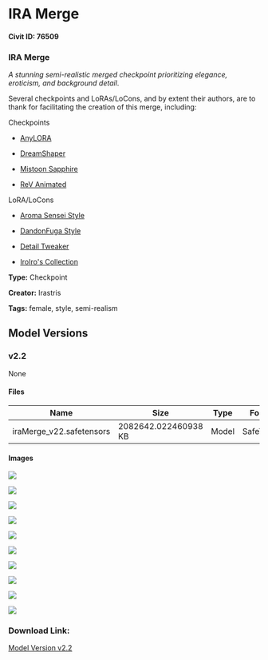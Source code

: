 # IRA Merge

#### Civit ID: 76509

<h3 id="ira-merge">IRA Merge</h3><p><em>A stunning semi-realistic merged checkpoint prioritizing elegance, eroticism, and background detail</em>.</p><p></p><p>Several checkpoints and LoRAs/LoCons, and by extent their authors, are to thank for facilitating the creation of this merge, including:</p><p>Checkpoints</p><ul><li><p><a target="_blank" rel="ugc" href="https://civitai.com/models/23900?modelVersionId=28562">AnyLORA</a></p></li><li><p><a target="_blank" rel="ugc" href="https://civitai.com/models/4384?modelVersionId=80261">DreamShaper</a></p></li><li><p><a target="_blank" rel="ugc" href="https://civitai.com/models/32022">Mistoon Sapphire</a></p></li><li><p><a target="_blank" rel="ugc" href="https://civitai.com/models/7371">ReV Animated</a></p></li></ul><p>LoRA/LoCons</p><ul><li><p><a target="_blank" rel="ugc" href="https://civitai.com/models/27044">Aroma Sensei Style</a></p></li><li><p><a target="_blank" rel="ugc" href="https://civitai.com/models/11932">DandonFuga Style</a></p></li><li><p><a target="_blank" rel="ugc" href="https://civitai.com/models/58390">Detail Tweaker</a></p></li><li><p><a target="_blank" rel="ugc" href="https://huggingface.co/2vXpSwA7/iroiro-lora/tree/main/release">IroIro's Collection</a></p></li></ul>

**Type:** Checkpoint

**Creator:** Irastris

**Tags:** female, style, semi-realism

## Model Versions

### v2.2

None

#### Files

| Name | Size | Type | Format | Download Url | AutoV1 | AutoV2 | SHA256 | CRC32 | BLAKE3 |
| --- | --- | --- | --- | --- | --- | --- | --- | --- | --- |
| iraMerge_v22.safetensors | 2082642.022460938 KB | Model | SafeTensor | https://civitai.com/api/download/models/81284 | 772FE037 | 0E5D59D3BF | 0E5D59D3BF508B75D0C8AB1CADB0DAFF54230B9894588EBB9AADD4144CA5633E | 2D9DEAD7 | 9F367DDE98DD25660F3B0096BBA40D3CC9DA7DCBEEDEF947E4BA1795F2D0595D |

#### Images

<p><img src="https://image.civitai.com/xG1nkqKTMzGDvpLrqFT7WA/d21d3138-1bed-43fa-9cab-939e5df53202/width=450/913311.jpeg" /></p>

<p><img src="https://image.civitai.com/xG1nkqKTMzGDvpLrqFT7WA/b0d4b26c-fdd0-46c0-8da6-c7133739cd5b/width=450/938704.jpeg" /></p>

<p><img src="https://image.civitai.com/xG1nkqKTMzGDvpLrqFT7WA/2326844c-196d-4ee8-98ff-3412887cbd7a/width=450/913610.jpeg" /></p>

<p><img src="https://image.civitai.com/xG1nkqKTMzGDvpLrqFT7WA/f96c27a4-2a5e-4510-9461-df4bcab4f777/width=450/938707.jpeg" /></p>

<p><img src="https://image.civitai.com/xG1nkqKTMzGDvpLrqFT7WA/1bcb7f95-3c07-4240-a947-d569b2d39e62/width=450/913570.jpeg" /></p>

<p><img src="https://image.civitai.com/xG1nkqKTMzGDvpLrqFT7WA/9d5ef872-7f98-44cc-ad91-e40b48014481/width=450/938708.jpeg" /></p>

<p><img src="https://image.civitai.com/xG1nkqKTMzGDvpLrqFT7WA/671321cf-aaf4-4743-87bd-e60e7f413e93/width=450/938790.jpeg" /></p>

<p><img src="https://image.civitai.com/xG1nkqKTMzGDvpLrqFT7WA/65496dd7-4fd7-4b8d-8674-8481582afb50/width=450/938897.jpeg" /></p>

<p><img src="https://image.civitai.com/xG1nkqKTMzGDvpLrqFT7WA/a59e882c-3180-4401-96e7-62d8a46ede45/width=450/913513.jpeg" /></p>

<p><img src="https://image.civitai.com/xG1nkqKTMzGDvpLrqFT7WA/008d3de1-519a-4df2-953f-d34dcd0270e2/width=450/939037.jpeg" /></p>

### Download Link:

[Model Version v2.2](https://civitai.com/api/download/models/81284)

